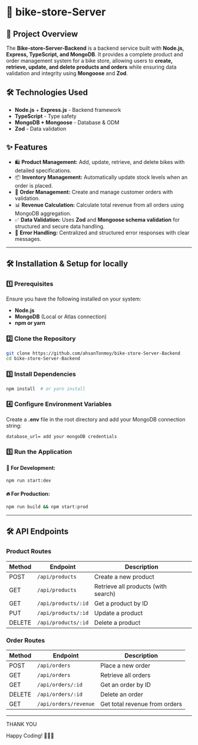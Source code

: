 # 🚴 bike-store-Server

## 📌 Project Overview

The **Bike-store-Server-Backend** is a backend service built with **Node.js, Express, TypeScript, and MongoDB**. It provides a complete product and order management system for a bike store, allowing users to **create, retrieve, update, and delete products and orders** while ensuring data validation and integrity using **Mongoose** and **Zod**.

## 🛠 Technologies Used

- **Node.js** + **Express.js** - Backend framework
- **TypeScript** - Type safety
- **MongoDB + Mongoose** - Database & ODM
- **Zod** - Data validation

## ✨ Features

- 🛍 **Product Management:** Add, update, retrieve, and delete bikes with detailed specifications.
- 📦 **Inventory Management:** Automatically update stock levels when an order is placed.
- 🛒 **Order Management:** Create and manage customer orders with validation.
- 📊 **Revenue Calculation:** Calculate total revenue from all orders using MongoDB aggregation.
- ✅ **Data Validation:** Uses **Zod** and **Mongoose schema validation** for structured and secure data handling.
- 🔐 **Error Handling:** Centralized and structured error responses with clear messages.

---

## 🛠 Installation & Setup for locally

### **1️⃣ Prerequisites**

Ensure you have the following installed on your system:

- **Node.js**
- **MongoDB** (Local or Atlas connection)
- **npm or yarn**

### **2️⃣ Clone the Repository**

```sh
git clone https://github.com/ahsanTonmoy/bike-store-Server-Backend
cd bike-store-Server-Backend
```

### **3️⃣ Install Dependencies**

```sh
npm install  # or yarn install
```

### **4️⃣ Configure Environment Variables**

Create a **.env** file in the root directory and add your MongoDB connection string:

```env
database_url= add your mongoDB credentials
```

### **5️⃣ Run the Application**

#### 🚀 **For Development:**

```sh
npm run start:dev
```

#### 🔥 **For Production:**

```sh
npm run build && npm start:prod
```

---

## 🛠 API Endpoints

### **Product Routes**

| Method | Endpoint            | Description                         |
| ------ | ------------------- | ----------------------------------- |
| POST   | `/api/products`     | Create a new product                |
| GET    | `/api/products`     | Retrieve all products (with search) |
| GET    | `/api/products/:id` | Get a product by ID                 |
| PUT    | `/api/products/:id` | Update a product                    |
| DELETE | `/api/products/:id` | Delete a product                    |

### **Order Routes**

| Method | Endpoint              | Description                   |
| ------ | --------------------- | ----------------------------- |
| POST   | `/api/orders`         | Place a new order             |
| GET    | `/api/orders`         | Retrieve all orders           |
| GET    | `/api/orders/:id`     | Get an order by ID            |
| DELETE | `/api/orders/:id`     | Delete an order               |
| GET    | `/api/orders/revenue` | Get total revenue from orders |

---

THANK YOU

Happy Coding! 🚴‍♂️🔥
